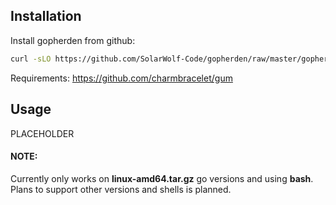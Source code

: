 ## Installation

Install gopherden from github:

``` bash
curl -sLO https://github.com/SolarWolf-Code/gopherden/raw/master/gopherden && mkdir -p ~/bin && mv gopherden ~/bin/ && chmod +x ~/bin/gopherden && export PATH=$PATH:~/bin/
```
Requirements:
https://github.com/charmbracelet/gum

## Usage
PLACEHOLDER



#### NOTE:
Currently only works on **linux-amd64.tar.gz** go versions and using **bash**. Plans to support other versions and shells is planned.